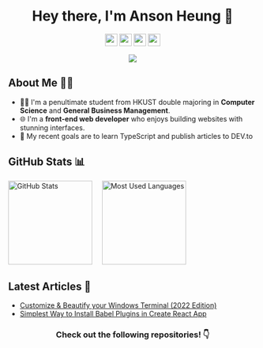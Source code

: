 <h1 align="center">Hey there, I'm Anson Heung 👋</h1>
<p align="center">
  <a href="https://ansonheung.me"><img height="25" src="https://img.shields.io/badge/Website-2B4783?style=for-the-badge&logo=google-chrome&logoColor=white"></a>
  <a href="https://twitter.com/AnsonH_"><img height="25" src="https://img.shields.io/badge/-Twitter-00acee?style=for-the-badge&logo=Twitter&logoColor=white"></a>
  <a href="https://stackoverflow.com/users/11067496/ansonh"><img height="25" src="https://img.shields.io/badge/-Stack_Overflow-F58025?style=for-the-badge&logo=stackoverflow&logoColor=white"></a>
  <a href="mailto:ansonheung@gmail.com" target="_blank"><img height="25" src="https://img.shields.io/badge/gmail-c14438?&style=for-the-badge&logo=gmail&logoColor=white"></a>
</p>
<p align="center">
  <img src="https://komarev.com/ghpvc/?username=AnsonH&color=blue">
</p>

## About Me 🙆‍♂️

- 👨‍🎓 I'm a penultimate student from HKUST double majoring in **Computer Science** and **General Business Management**.
- 🌐 I'm a **front-end web developer** who enjoys building websites with stunning interfaces.
- 🎯 My recent goals are to learn TypeScript and publish articles to DEV.to

## GitHub Stats 📊

<p float="left">
  <img height="170em" alt="GitHub Stats" src="https://github-readme-stats.vercel.app/api?username=AnsonH&bg_color=0d1117&title_color=78dce8&text_color=fdfdfd&icon_color=78dce8&show_icons=true&hide_border=true&&count_private=true&include_all_commits=true&hide=prs" />
  &nbsp;&nbsp;&nbsp;
  <img height="170em" alt="Most Used Languages" src="https://github-readme-stats.vercel.app/api/top-langs/?username=AnsonH&bg_color=0d1117&title_color=78dce8&text_color=fdfdfd&show_icons=true&hide_border=true&layout=compact&hide=shell" />
</p>

## Latest Articles 📰

<!-- BLOG-POST-LIST:START -->
- [Customize &amp; Beautify your Windows Terminal &lpar;2022 Edition&rpar;](https://dev.to/ansonh/customize-beautify-your-windows-terminal-2022-edition-541l)
- [Simplest Way to Install Babel Plugins in Create React App](https://dev.to/ansonh/simplest-way-to-install-babel-plugins-in-create-react-app-7i5)
<!-- BLOG-POST-LIST:END -->

<h3 align="center">Check out the following repositories! 👇</h3>
